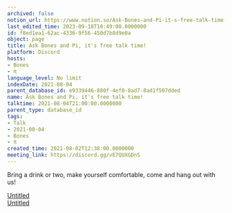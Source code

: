 ```yaml
---
archived: false
notion_url: https://www.notion.so/Ask-Bones-and-Pi-it-s-free-talk-time-f8ed1ea162ac43369f56450d7b8d9e0a
last_edited_time: 2023-09-18T10:49:00.0000000
id: f8ed1ea1-62ac-4336-9f56-450d7b8d9e0a
object: page
title: Ask Bones and Pi, it's free talk time!
platform: Discord
hosts:
- Bones
- π
language_level: No limit
indexDate: 2021-08-04
parent_database_id: e9339446-880f-4ef0-8ad7-8ad1f507dded
name: Ask Bones and Pi, it's free talk time!
talktime: 2021-08-04T21:00:00.0000000
parent_type: database_id
tags:
- Talk
- 2021-08-04
- Bones
- π
created_time: 2021-08-02T12:38:00.0000000
meeting_link: https://discord.gg/vE7QUXGDnS
---
```


Bring a drink or two, make yourself comfortable, come and hang out with us!

[Untitled](https://www.notion.so/12c4a9e645d54aefa860b5f927a0b220)   
[Untitled](https://www.notion.so/482e61b02b9c4456b2b4fe86bb7544c6)   







